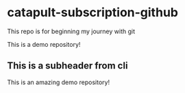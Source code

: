 # catapult-subscription-github
This repo is for beginning my journey with git

This is a demo repository!

## This is a subheader from cli

This is an amazing demo repository!
